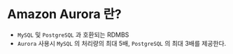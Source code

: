 # Amazon Aurora 란?

* `MySQL` 및 `PostgreSQL` 과 호환되는 RDMBS
* `Aurora` 사용시 `MySQL` 의 처리량의 최대 5배, `PostgreSQL` 의 최대 3배를 제공한다.